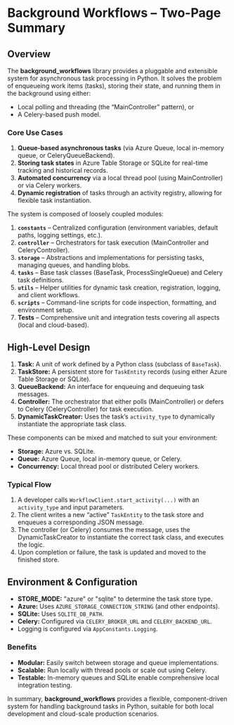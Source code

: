 # Background Workflows – Two-Page Summary

## Overview

The **background_workflows** library provides a pluggable and extensible system for asynchronous task processing in Python. It solves the problem of enqueueing work items (tasks), storing their state, and running them in the background using either:

- Local polling and threading (the “MainController” pattern), or  
- A Celery-based push model.

### Core Use Cases

1. **Queue-based asynchronous tasks** (via Azure Queue, local in-memory queue, or CeleryQueueBackend).  
2. **Storing task states** in Azure Table Storage or SQLite for real-time tracking and historical records.  
3. **Automated concurrency** via a local thread pool (using MainController) or via Celery workers.  
4. **Dynamic registration** of tasks through an activity registry, allowing for flexible task instantiation.

The system is composed of loosely coupled modules:

1. **`constants`** – Centralized configuration (environment variables, default paths, logging settings, etc.).
2. **`controller`** – Orchestrators for task execution (MainController and CeleryController).
3. **`storage`** – Abstractions and implementations for persisting tasks, managing queues, and handling blobs.
4. **`tasks`** – Base task classes (BaseTask, ProcessSingleQueue) and Celery task definitions.
5. **`utils`** – Helper utilities for dynamic task creation, registration, logging, and client workflows.
6. **`scripts`** – Command-line scripts for code inspection, formatting, and environment setup.
7. **Tests** – Comprehensive unit and integration tests covering all aspects (local and cloud-based).

## High-Level Design

1. **Task:** A unit of work defined by a Python class (subclass of `BaseTask`).
2. **TaskStore:** A persistent store for `TaskEntity` records (using either Azure Table Storage or SQLite).
3. **QueueBackend:** An interface for enqueuing and dequeuing task messages.
4. **Controller:** The orchestrator that either polls (MainController) or defers to Celery (CeleryController) for task execution.
5. **DynamicTaskCreator:** Uses the task’s `activity_type` to dynamically instantiate the appropriate task class.

These components can be mixed and matched to suit your environment:
- **Storage:** Azure vs. SQLite.
- **Queue:** Azure Queue, local in-memory queue, or Celery.
- **Concurrency:** Local thread pool or distributed Celery workers.

### Typical Flow

1. A developer calls `WorkflowClient.start_activity(...)` with an `activity_type` and input parameters.
2. The client writes a new “active” `TaskEntity` to the task store and enqueues a corresponding JSON message.
3. The controller (or Celery) consumes the message, uses the DynamicTaskCreator to instantiate the correct task class, and executes the logic.
4. Upon completion or failure, the task is updated and moved to the finished store.

## Environment & Configuration

- **STORE_MODE:** "azure" or "sqlite" to determine the task store type.
- **Azure:** Uses `AZURE_STORAGE_CONNECTION_STRING` (and other endpoints).
- **SQLite:** Uses `SQLITE_DB_PATH`.
- **Celery:** Configured via `CELERY_BROKER_URL` and `CELERY_BACKEND_URL`.
- Logging is configured via `AppConstants.Logging`.

### Benefits

- **Modular:** Easily switch between storage and queue implementations.
- **Scalable:** Run locally with thread pools or scale out using Celery.
- **Testable:** In-memory queues and SQLite enable comprehensive local integration testing.

In summary, **background_workflows** provides a flexible, component-driven system for handling background tasks in Python, suitable for both local development and cloud-scale production scenarios.
